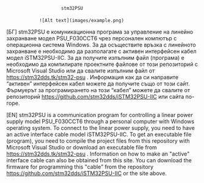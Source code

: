 ﻿						stm32PSU

				![Alt text](images/example.png)

[БГ]  stm32PSU е комуникационна програма за управление на линейно захранване
модел PSU_F030CCT6 чрез персонален компютър с операционна система Windows.
За да осъществите връзка с линейното захранване е необходимо да разполагате
с активен интерфейсен кабел модел iSTM32PSU-IIC. За да получите изпълним
файл (програма) е необходимо да компилирате проектните файлове от този
репозиторий с Microsoft Visual Studio или да свалите изпълним файл от
https://stm32dds.tk/stm32-psu . Информация как да си направите “активен”
интерфейсен кабел можете да получите също от този сайт. Фърмуерът за
програмирането на този “кабел” можете да свалите от репозиторий
https://github.com/stm32dds/iSTM32PSU-IIC  или сайта по-горе. 

[EN] stm32PSU is a communication program for controlling a linear power supply
model PSU_F030CCT6 through a personal computer with Windows operating system.
To connect to the linear power supply, you need to have an active interface
cable model iSTM32PSU-IIC. To get an executable file (program), you need to
compile the project files from this repository with Microsoft Visual Studio or
download an executable file from https://stm32dds.tk/stm32-psu . Information
on how to make an "active" interface cable can also be obtained from this site.
You can download the firmware for programming this "cable" from the repository
https://github.com/stm32dds/iSTM32PSU-IIC or the site above. 
